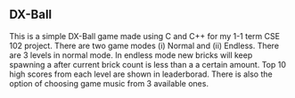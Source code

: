 DX-Ball
------------------
This is a simple DX-Ball game made using C and C++ for my 1-1 term CSE 102 project. There are two game modes (i) Normal and (ii) Endless. There are 3 levels in normal mode. In endless mode new bricks will keep spawning
a after current brick count is less than a a certain amount. Top 10 high scores from each level are shown in leaderborad. There is also the option of choosing game music from 3 available ones.